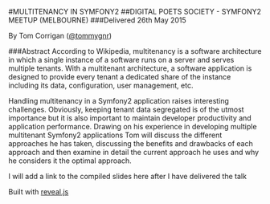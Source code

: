 #MULTITENANCY IN SYMFONY2
##DIGITAL POETS SOCIETY - SYMFONY2 MEETUP (MELBOURNE)
###Delivered 26th May 2015

By Tom Corrigan ([@tommygnr](https://twitter.com/tommygnr))

###Abstract
According to Wikipedia, multitenancy is a software architecture in which a single instance of a software runs on a server and serves multiple tenants. With a multitenant architecture, a software application is designed to provide every tenant a dedicated share of the instance including its data, configuration, user management, etc.

Handling multitenancy in a Symfony2 application raises interesting challenges. Obviously, keeping tenant data segregated is of the utmost importance but it is also important to maintain developer productivity and application performance. Drawing on his experience in developing multiple multitenant Symfony2 applications Tom will discuss the different approaches he has taken,
discussing the benefits and drawbacks of each approach and then examine in detail the current approach he uses and why he considers it the optimal approach.

I will add a link to the compiled slides here after I have delivered the talk

Built with [reveal.js](https://github.com/hakimel/reveal.js)
